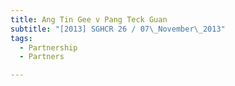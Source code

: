 ```yaml
---
title: Ang Tin Gee v Pang Teck Guan 
subtitle: "[2013] SGHCR 26 / 07\_November\_2013"
tags:
  - Partnership
  - Partners

---
```


